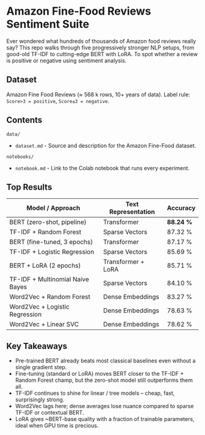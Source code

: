 # Amazon Fine-Food Reviews Sentiment Suite

Ever wondered what hundreds of thousands of Amazon food reviews really say? This repo walks through five progressively stronger NLP setups, from good-old TF-IDF to cutting-edge BERT with LoRA. To spot whether a review is positive or negative using sentiment analysis.

## Dataset  

Amazon Fine Food Reviews (≈ 568 k rows, 10+ years of data).
Label rule: `Score>3 = positive`, `Score≤3 = negative`.

## Contents  

`data/`
- `dataset.md` - Source and description for the Amazon Fine-Food dataset.

`notebooks/`   
- `notebook.md` - Link to the Colab notebook that runs every experiment.

## Top Results  

| Model / Approach                 | Text Representation | Accuracy    |
| -------------------------------- | ------------------- | ----------- |
| BERT (zero-shot, pipeline)       | Transformer         | **88.24 %** |
| TF-IDF + Random Forest           | Sparse Vectors      | 87.32 %     |
| BERT (fine-tuned, 3 epochs)      | Transformer         | 87.17 %     |
| TF-IDF + Logistic Regression     | Sparse Vectors      | 85.69 %     |
| BERT + LoRA (2 epochs)           | Transformer + LoRA  | 85.71 %     |
| TF-IDF + Multinomial Naive Bayes | Sparse Vectors      | 84.10 %     |
| Word2Vec + Random Forest         | Dense Embeddings    | 83.27 %     |
| Word2Vec + Logistic Regression   | Dense Embeddings    | 78.63 %     |
| Word2Vec + Linear SVC            | Dense Embeddings    | 78.62 %     |

## Key Takeaways    

- Pre-trained BERT already beats most classical baselines even without a single gradient step.
- Fine-tuning (standard or LoRA) moves BERT closer to the TF-IDF + Random Forest champ, but the zero-shot model still outperforms them all.
- TF-IDF continues to shine for linear / tree models – cheap, fast, surprisingly strong.
- Word2Vec lags here; dense averages lose nuance compared to sparse TF-IDF or contextual BERT.
- LoRA gives ~BERT-base quality with a fraction of trainable parameters, ideal when GPU time is precious.  

